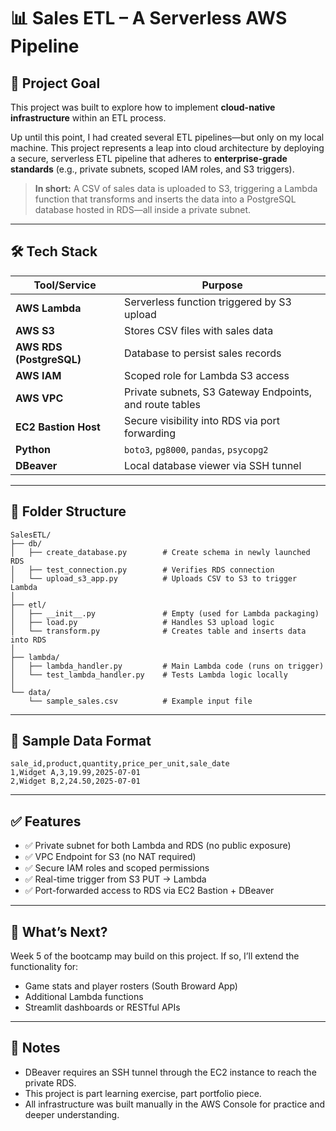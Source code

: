 # 📊 Sales ETL – A Serverless AWS Pipeline

## 🧠 Project Goal

This project was built to explore how to implement **cloud-native infrastructure** within an ETL process. 

Up until this point, I had created several ETL pipelines—but only on my local machine. This project represents a leap into cloud architecture by deploying a secure, serverless ETL pipeline that adheres to **enterprise-grade standards** (e.g., private subnets, scoped IAM roles, and S3 triggers).

> **In short:** A CSV of sales data is uploaded to S3, triggering a Lambda function that transforms and inserts the data into a PostgreSQL database hosted in RDS—all inside a private subnet.

---

## 🛠️ Tech Stack

| Tool/Service       | Purpose                                          |
|--------------------|--------------------------------------------------|
| **AWS Lambda**     | Serverless function triggered by S3 upload       |
| **AWS S3**         | Stores CSV files with sales data                 |
| **AWS RDS (PostgreSQL)** | Database to persist sales records          |
| **AWS IAM**        | Scoped role for Lambda S3 access                 |
| **AWS VPC**        | Private subnets, S3 Gateway Endpoints, and route tables |
| **EC2 Bastion Host** | Secure visibility into RDS via port forwarding |
| **Python**         | `boto3`, `pg8000`, `pandas`, `psycopg2`          |
| **DBeaver**        | Local database viewer via SSH tunnel             |

---

## 📁 Folder Structure

```
SalesETL/
├── db/
│   ├── create_database.py        # Create schema in newly launched RDS
│   ├── test_connection.py        # Verifies RDS connection
│   └── upload_s3_app.py          # Uploads CSV to S3 to trigger Lambda
│
├── etl/
│   ├── __init__.py               # Empty (used for Lambda packaging)
│   ├── load.py                   # Handles S3 upload logic
│   └── transform.py              # Creates table and inserts data into RDS
│
├── lambda/
│   ├── lambda_handler.py         # Main Lambda code (runs on trigger)
│   └── test_lambda_handler.py    # Tests Lambda logic locally
│
└── data/
    └── sample_sales.csv          # Example input file
```

---

## 🧪 Sample Data Format

```csv
sale_id,product,quantity,price_per_unit,sale_date
1,Widget A,3,19.99,2025-07-01
2,Widget B,2,24.50,2025-07-01
```

---

## ✅ Features

- ✅ Private subnet for both Lambda and RDS (no public exposure)
- ✅ VPC Endpoint for S3 (no NAT required)
- ✅ Secure IAM roles and scoped permissions
- ✅ Real-time trigger from S3 PUT → Lambda
- ✅ Port-forwarded access to RDS via EC2 Bastion + DBeaver

---

## 🔮 What’s Next?

Week 5 of the bootcamp may build on this project. If so, I’ll extend the functionality for:
- Game stats and player rosters (South Broward App)
- Additional Lambda functions
- Streamlit dashboards or RESTful APIs

---

## 📌 Notes

- DBeaver requires an SSH tunnel through the EC2 instance to reach the private RDS.
- This project is part learning exercise, part portfolio piece.
- All infrastructure was built manually in the AWS Console for practice and deeper understanding.